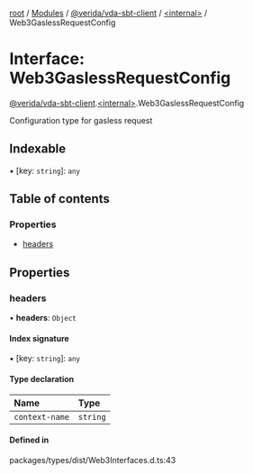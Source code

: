 [root](../README.md) / [Modules](../modules.md) / [@verida/vda-sbt-client](../modules/verida_vda_sbt_client.md) / [<internal\>](../modules/verida_vda_sbt_client._internal_.md) / Web3GaslessRequestConfig

# Interface: Web3GaslessRequestConfig

[@verida/vda-sbt-client](../modules/verida_vda_sbt_client.md).[<internal\>](../modules/verida_vda_sbt_client._internal_.md).Web3GaslessRequestConfig

Configuration type for gasless request

## Indexable

▪ [key: `string`]: `any`

## Table of contents

### Properties

- [headers](verida_vda_sbt_client._internal_.Web3GaslessRequestConfig.md#headers)

## Properties

### headers

• **headers**: `Object`

#### Index signature

▪ [key: `string`]: `any`

#### Type declaration

| Name | Type |
| :------ | :------ |
| `context-name` | `string` |

#### Defined in

packages/types/dist/Web3Interfaces.d.ts:43

